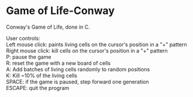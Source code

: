 # Game of Life-Conway

Conway's Game of Life, done in C.

User controls:<br>
  Left mouse click: paints living cells on the cursor's position in a "+" pattern<br>
  Right mouse click: kill cells on the cursor's position in a "+" pattern<br>
  P: pause the game<br>
  R: reset the game with a new board of cells<br>
  A: Add batches of living cells randomly to random positions<br>
  K: Kill ~10% of the living cells<br>
  SPACE: if the game is paused, step forward one generation<br>
  ESCAPE: quit the program<br>
